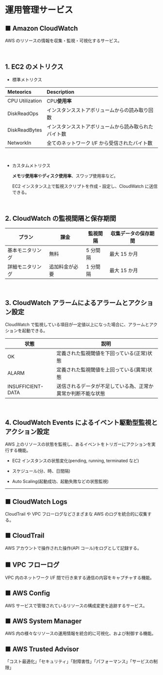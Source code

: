 # 運用管理サービス

## ■ Amazon CloudWatch

AWS のリソースの情報を収集・監視・可視化するサービス。

<br />

## 1. EC2 のメトリクス

- 標準メトリクス

| Meteorics       | Description                                          |
| :-------------- | :--------------------------------------------------- |
| CPU Utilization | CPU**使用率**                                        |
| DiskReadOps     | インスタンスストアボリュームからの読み取り回数       |
| DiskReadBytes   | インスタンスストアボリュームから読み取られたバイト数 |
| NetworkIn       | 全てのネットワーク I/F から受信されたバイト数        |

<br>

- カスタムメトリクス

  **メモリ使用率**や**ディスク使用率**、スワップ使用率など。

  EC2 インスタンス上で監視スクリプトを作成・設定し、CloudWatch に送信できる。

<br />

## 2. CloudWatch の監視間隔と保存期間

| プラン           | 課金           | 監視間隔 | 収集データの保存期間 |
| ---------------- | -------------- | -------- | -------------------- |
| 基本モニタリング | 無料           | 5 分間隔 | 最大 15 か月         |
| 詳細モニタリング | 追加料金が必要 | 1 分間隔 | 最大 15 か月         |

<br />

## 3. CloudWatch アラームによるアラームとアクション設定

CloudWatch で監視している項目が一定値以上になった場合に、アラームとアクションを起動できる。

| 状態              | 説明                                                         |
| ----------------- | ------------------------------------------------------------ |
| OK                | 定義された監視閾値を下回っている(正常)状態                   |
| ALARM             | 定義された監視閾値を上回っている(異常)状態                   |
| INSUFFICIENT-DATA | 送信されるデータが不足している為、正常か異常か判断不能な状態 |

<br />

## 4. CloudWatch Events によるイベント駆動型監視とアクション設定

AWS 上のリソースの状態を監視し、あるイベントをトリガーにアクションを実行する機能。

- EC2 インスタンスの状態変化(pending, running, terminated など)

- スケジュール(分、時、日間隔)

- Auto Scaling(起動成功、起動失敗などの状態監視)

---

## ■ CloudWatch Logs

CloudTrail や VPC フローログなどさまざまな AWS のログを統合的に収集する。

## ■ CloudTrail

AWS アカウントで操作された操作(API コール)をログとして記録する。

## ■ VPC フローログ

VPC 内のネットワーク I/F 間で行き来する通信の内容をキャプチャする機能。

## ■ AWS Config

AWS サービスで管理されているリソースの構成変更を追跡するサービス。

## ■ AWS System Manager

AWS 内の様々なリソースの運用情報を統合的に可視化、および制御する機能。

## ■ AWS Trusted Advisor

「コスト最適化」「セキュリティ」「耐障害性」「パフォーマンス」「サービスの制限」
